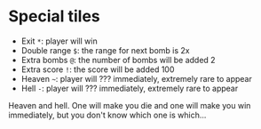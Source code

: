 
# Special tiles
- Exit `*`: player will win
- Double range `$`: the range for next bomb is 2x
- Extra bombs `@`: the number of bombs will be added 2
- Extra score `!`: the score will be added 100
- Heaven `~`: player will ??? immediately, extremely rare to appear
- Hell `-`: player will ??? immediately, extremely rare to appear

Heaven and hell. One will make you die and one will make you win immediately, but you don't know which one is which...

